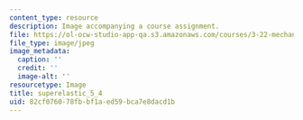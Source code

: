 ```yaml
---
content_type: resource
description: Image accompanying a course assignment.
file: https://ol-ocw-studio-app-qa.s3.amazonaws.com/courses/3-22-mechanical-behavior-of-materials-spring-2008/82cf076078fbbf1aed59bca7e8dacd1b_superelastic_5_4.jpg
file_type: image/jpeg
image_metadata:
  caption: ''
  credit: ''
  image-alt: ''
resourcetype: Image
title: superelastic_5_4
uid: 82cf0760-78fb-bf1a-ed59-bca7e8dacd1b
---
```

